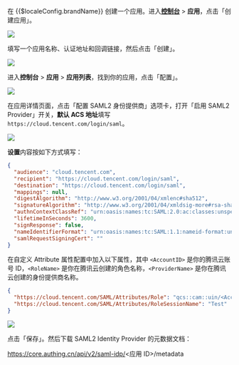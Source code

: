 <IntegrationDetailCard :title="`配置 ${$localeConfig.brandName} SAML2 IdP`">

在 {{$localeConfig.brandName}} 创建一个应用。进入[**控制台**](https://console.authing.cn) > **应用**，点击「创建应用」。

![](~@imagesZhCn/integration/ali-cloud/1-4.jpg)

填写一个应用名称、认证地址和回调链接，然后点击「创建」。

![](~@imagesZhCn/integration/tencent-cloud/1-1.jpg)

进入**控制台** > **应用** > **应用列表**，找到你的应用，点击「配置」。

![](~@imagesZhCn/integration/tencent-cloud/1-2.png)

在应用详情页面，点击「配置 SAML2 身份提供商」选项卡，打开「启用 SAML2 Provider」开关，**默认 ACS 地址**填写 `https://cloud.tencent.com/login/saml`。

![](~@imagesZhCn/integration/tencent-cloud/1-3.png)

**设置**内容按如下方式填写：

```json
{
  "audience": "cloud.tencent.com",
  "recipient": "https://cloud.tencent.com/login/saml",
  "destination": "https://cloud.tencent.com/login/saml",
  "mappings": null,
  "digestAlgorithm": "http://www.w3.org/2001/04/xmlenc#sha512",
  "signatureAlgorithm": "http://www.w3.org/2001/04/xmldsig-more#rsa-sha512",
  "authnContextClassRef": "urn:oasis:names:tc:SAML:2.0:ac:classes:unspecified",
  "lifetimeInSeconds": 3600,
  "signResponse": false,
  "nameIdentifierFormat": "urn:oasis:names:tc:SAML:1.1:nameid-format:unspecified",
  "samlRequestSigningCert": ""
}
```

在自定义 Attribute 属性配置中加入以下属性，其中 `<AccountID>` 是你的腾讯云账号 ID，`<RoleName>` 是你在腾讯云创建的角色名称，`<ProviderName>` 是你在腾讯云创建的身份提供商名称。

```json
{
  "https://cloud.tencent.com/SAML/Attributes/Role": "qcs::cam::uin/<AccountID>:roleName/<RoleName>,qcs::cam::uin/<AccountID>:saml-provider/<ProviderName>",
  "https://cloud.tencent.com/SAML/Attributes/RoleSessionName": "Test"
}
```

![](~@imagesZhCn/integration/tencent-cloud/1-4.png)

点击「保存」。然后下载 SAML2 Identity Provider 的元数据文档：

https://core.authing.cn/api/v2/saml-idp/<应用 ID>/metadata

</IntegrationDetailCard>
